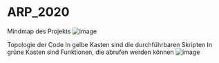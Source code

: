# ARP_2020

Mindmap des Projekts
![image](https://github.com/wkcshy123/ARP_2020/blob/master/images/ARP.png)

Topologie der Code 
In gelbe Kasten sind die durchführbaren Skripten
In grüne Kasten sind Funktionen, die abrufen werden können
![image](https://github.com/wkcshy123/ARP_2020/blob/master/images/ARP_fun.png)
